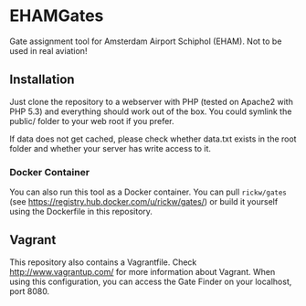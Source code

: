 EHAMGates
=========

Gate assignment tool for Amsterdam Airport Schiphol (EHAM). Not to be used in real aviation!

## Installation
Just clone the repository to a webserver with PHP (tested on Apache2 with PHP 5.3) and everything should work out of the box. You could symlink the public/ folder to your web root if you prefer.

If data does not get cached, please check whether data.txt exists in the root folder and whether your server has write access to it.

### Docker Container

You can also run this tool as a Docker container. You can pull `rickw/gates` (see https://registry.hub.docker.com/u/rickw/gates/) or build it yourself using the Dockerfile in this repository.

## Vagrant
This repository also contains a Vagrantfile. Check http://www.vagrantup.com/ for more information about Vagrant. When using this configuration, you can access the Gate Finder on your localhost, port 8080.
